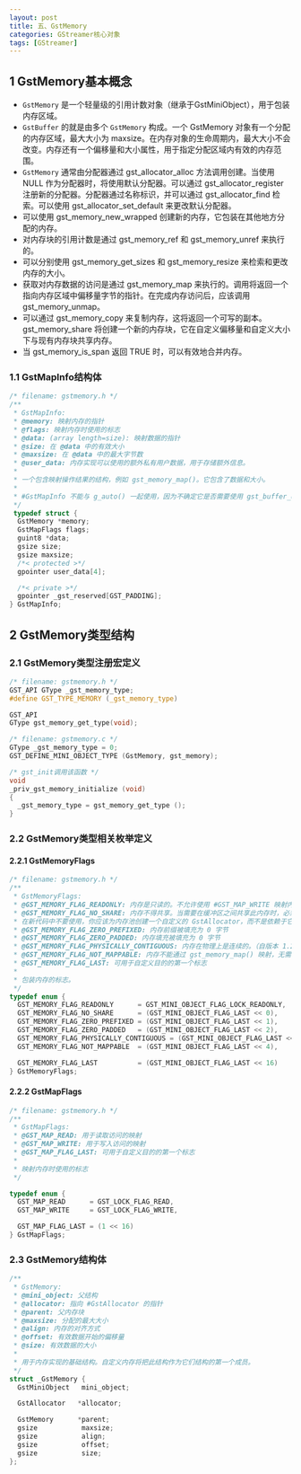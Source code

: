 ```yaml
---
layout: post
title: 五、GstMemory
categories: GStreamer核心对象
tags: [GStreamer]
---
```


## 1 GstMemory基本概念

- `GstMemory` 是一个轻量级的引用计数对象（继承于GstMiniObject），用于包装内存区域。
- `GstBuffer` 的就是由多个 `GstMemory` 构成。一个 GstMemory 对象有一个分配的内存区域，最大大小为 maxsize。在内存对象的生命周期内，最大大小不会改变。内存还有一个偏移量和大小属性，用于指定分配区域内有效的内存范围。
- `GstMemory` 通常由分配器通过 gst_allocator_alloc 方法调用创建。当使用 NULL 作为分配器时，将使用默认分配器。可以通过 gst_allocator_register 注册新的分配器。分配器通过名称标识，并可以通过 gst_allocator_find 检索。可以使用 gst_allocator_set_default 来更改默认分配器。
- 可以使用 gst_memory_new_wrapped 创建新的内存，它包装在其他地方分配的内存。
- 对内存块的引用计数是通过 gst_memory_ref 和 gst_memory_unref 来执行的。
- 可以分别使用 gst_memory_get_sizes 和 gst_memory_resize 来检索和更改内存的大小。
- 获取对内存数据的访问是通过 gst_memory_map 来执行的。调用将返回一个指向内存区域中偏移量字节的指针。在完成内存访问后，应该调用 gst_memory_unmap。
- 可以通过 gst_memory_copy 来复制内存，这将返回一个可写的副本。gst_memory_share 将创建一个新的内存块，它在自定义偏移量和自定义大小下与现有内存块共享内存。
- 当 gst_memory_is_span 返回 TRUE 时，可以有效地合并内存。

### 1.1 GstMapInfo结构体
```c
/* filename: gstmemory.h */
/**
 * GstMapInfo:
 * @memory: 映射内存的指针
 * @flags: 映射内存时使用的标志
 * @data: (array length=size): 映射数据的指针
 * @size: 在 @data 中的有效大小
 * @maxsize: 在 @data 中的最大字节数
 * @user_data: 内存实现可以使用的额外私有用户数据，用于存储额外信息。
 *
 * 一个包含映射操作结果的结构，例如 gst_memory_map()。它包含了数据和大小。
 *
 * #GstMapInfo 不能与 g_auto() 一起使用，因为不确定它是否需要使用 gst_buffer_unmap() 或 gst_memory_unmap() 来解映射。相反，可以在这种情况下使用 #GstBufferMapInfo 和 #GstMemoryMapInfo。
 */
 typedef struct {
  GstMemory *memory;
  GstMapFlags flags;
  guint8 *data;
  gsize size;
  gsize maxsize;
  /*< protected >*/
  gpointer user_data[4];

  /*< private >*/
  gpointer _gst_reserved[GST_PADDING];
} GstMapInfo;
```

## 2 GstMemory类型结构

### 2.1 GstMemory类型注册宏定义

```c
/* filename: gstmemory.h */
GST_API GType _gst_memory_type;
#define GST_TYPE_MEMORY (_gst_memory_type)

GST_API
GType gst_memory_get_type(void);

/* filename: gstmemory.c */
GType _gst_memory_type = 0;
GST_DEFINE_MINI_OBJECT_TYPE (GstMemory, gst_memory);

/* gst_init调用该函数 */
void
_priv_gst_memory_initialize (void)
{
  _gst_memory_type = gst_memory_get_type ();
}
```

### 2.2 GstMemory类型相关枚举定义

#### 2.2.1 GstMemoryFlags
```c
/* filename: gstmemory.h */
/**
 * GstMemoryFlags:
 * @GST_MEMORY_FLAG_READONLY: 内存是只读的。不允许使用 #GST_MAP_WRITE 映射内存。
 * @GST_MEMORY_FLAG_NO_SHARE: 内存不得共享。当需要在缓冲区之间共享此内存时，必须制作副本。（已弃用：
 * 在新代码中不要使用，你应该为内存池创建一个自定义的 GstAllocator，而不是依赖于它们最初附加到的 GstBuffer。）
 * @GST_MEMORY_FLAG_ZERO_PREFIXED: 内存前缀被填充为 0 字节
 * @GST_MEMORY_FLAG_ZERO_PADDED: 内存填充被填充为 0 字节
 * @GST_MEMORY_FLAG_PHYSICALLY_CONTIGUOUS: 内存在物理上是连续的。（自版本 1.2 起）
 * @GST_MEMORY_FLAG_NOT_MAPPABLE: 内存不能通过 gst_memory_map() 映射，无需任何前提条件。（自版本 1.2 起）
 * @GST_MEMORY_FLAG_LAST: 可用于自定义目的的第一个标志
 *
 * 包装内存的标志。
 */
typedef enum {
  GST_MEMORY_FLAG_READONLY      = GST_MINI_OBJECT_FLAG_LOCK_READONLY,
  GST_MEMORY_FLAG_NO_SHARE      = (GST_MINI_OBJECT_FLAG_LAST << 0),
  GST_MEMORY_FLAG_ZERO_PREFIXED = (GST_MINI_OBJECT_FLAG_LAST << 1),
  GST_MEMORY_FLAG_ZERO_PADDED   = (GST_MINI_OBJECT_FLAG_LAST << 2),
  GST_MEMORY_FLAG_PHYSICALLY_CONTIGUOUS = (GST_MINI_OBJECT_FLAG_LAST << 3),
  GST_MEMORY_FLAG_NOT_MAPPABLE  = (GST_MINI_OBJECT_FLAG_LAST << 4),

  GST_MEMORY_FLAG_LAST          = (GST_MINI_OBJECT_FLAG_LAST << 16)
} GstMemoryFlags;
```

#### 2.2.2 GstMapFlags
```c
/* filename: gstmemory.h */
/**
 * GstMapFlags:
 * @GST_MAP_READ: 用于读取访问的映射
 * @GST_MAP_WRITE: 用于写入访问的映射
 * @GST_MAP_FLAG_LAST: 可用于自定义目的的第一个标志
 *
 * 映射内存时使用的标志
 */

typedef enum {
  GST_MAP_READ      = GST_LOCK_FLAG_READ,
  GST_MAP_WRITE     = GST_LOCK_FLAG_WRITE,

  GST_MAP_FLAG_LAST = (1 << 16)
} GstMapFlags;
```

### 2.3 GstMemory结构体

```c
/**
 * GstMemory:
 * @mini_object: 父结构
 * @allocator: 指向 #GstAllocator 的指针
 * @parent: 父内存块
 * @maxsize: 分配的最大大小
 * @align: 内存的对齐方式
 * @offset: 有效数据开始的偏移量
 * @size: 有效数据的大小
 *
 * 用于内存实现的基础结构。自定义内存将把此结构作为它们结构的第一个成员。
 */
struct _GstMemory {
  GstMiniObject   mini_object;

  GstAllocator   *allocator;

  GstMemory      *parent;
  gsize           maxsize;
  gsize           align;
  gsize           offset;
  gsize           size;
};
```